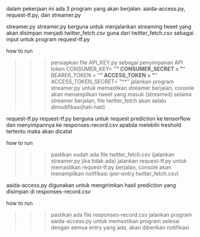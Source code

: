 dalam pekerjaan ini ada 3 program yang akan berjalan: aaida-access.py, request-tf.py, dan streamer.py

streamer.py
streamer.py berguna untuk menjalankan streaming tweet yang akan disimpan menjadi twitter_fetch.csv
guna dari twitter_fetch.csv sebagai input untuk program request-tf.py

how to run
>>>persiapkan file API_KEY.py sebagai penyimpanan API token
CONSUMER_KEY= "**"
CONSUMER_SECRET = "**"
BEARER_TOKEN = "**"
ACCESS_TOKEN = "**"
ACCESS_TOKEN_SECRET= "**"
>>>jalankan program streamer.py
>>>untuk memastikan streamer berjalan, console akan menampilkan tweet yang masuk (streamed)
>>>selama streamer berjalan, file twitter_fetch akan selalu dimodifikasi(hati-hati)


request-tf.py
request-tf.py berguna untuk request prediction ke tensorflow dan menyimpannya ke responses-record.csv
apabila melebihi treshold tertentu maka akan dicatat

how to run
>>>pastikan sudah ada file twitter_fetch.csv (jalankan streamer.py jika tidak ada)
>>>jalankan request-tf.py
>>>untuk memastikan request-tf.py berjalan, console akan menampilkan notifikasi (per-entry twitter_fetch.csv)

aaida-access.py
digunakan untuk mengirimkan hasil prediction yang disimpan di responses-record.csv

how to run
>>>pastikan ada file responses-record.csv
>>>jalankan program aaida-access.py
>>>untuk memastikan program selesai dengan semua entry yang ada, akan diberikan notifikasi